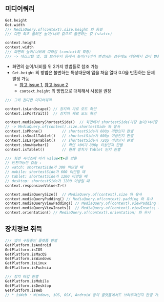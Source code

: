 ## 미디어쿼리

```dart
Get.height
Get.width
/// MediaQuery.of(context).size.height 와 동일
/// 다만 최초 불러온 높이/너비 값으로 불변하는 값 (static)

context.height
context.width
/// 화면의 높이/너비에 따라감 (context의 확장)
/// -> 데스크탑 앱, 웹 브라우저 등에서 높이/너비가 변경되는 경우에도 대응해서 값이 변함
```
- 화면의 높이/너비를 위 2가지 방법들로 참조 가능
- `Get.height` 의 방법은 불변하는 특성때문에 앱을 처음 열때 0.0을 반환하는 문제 발생 가능
  - [참고 issue 1](https://github.com/jonataslaw/getx/issues/2523), [참고 issue 2](https://github.com/jonataslaw/getx/issues/486#issuecomment-677892438)
  - `context.height` 의 방법으로 대체해서 사용을 권장

```dart
/// 그외 잡다한 미디어쿼리

context.isLandscape() // 장치의 가로 모드 확인
context.isPortrait()  // 장치의 세로 모드 확인

context.mediaQueryShortestSide()  // 화면에서 shortestSide(가장 높이/너비중 가장 작은 길이)를 반환
// -> MediaQuery.of(context).size.shortestSide 와 유사
context.isPhone()         // shortestSide가 600p 미만인지 판별
context.isSmallTablet()   // shortestSide가 600p 이상인지 판별
context.isLargeTablet()   // shortestSide가 720p 이상인지 판별
context.showNavbar()      // 화면 너비가 800p 이상인지 판별
context.isTablet()        // 현재 장치가 Tablet 인지 판별

/// 화면 사이즈에 따라 value<T>를 반환
// 반환가능한 값들 :
// watch: shortestSide가 300 미만일 때
// mobile: shortestSide가 600 미만일 때
// tablet: shortestSide가 1200 미만일 때
// desktop: shortestSide가 1200 이상일 때
context.responsiveValue<T>()

context.mediaQuerySize()  // MediaQuery.of(context).size 와 유사
context.mediaQueryPadding() // MediaQuery.of(context).padding 와 유사
context.mediaQueryViewPadding() // MediaQuery.of(context).viewPadding 와 유사
context.mediaQueryViewInsets()  // MediaQuery.of(context).viewInsets; 와 유사
context.orientation() // MediaQuery.of(context).orientation; 와 유사
```


## 장치정보 취득

```dart
/// 앱이 구동중인 플랫폼 판별
GetPlatform.isAndroid
GetPlatform.isIOS
GetPlatform.isMacOS
GetPlatform.isWindows
GetPlatform.isLinux
GetPlatform.isFuchsia

/// 장치 타입 판별
GetPlatform.isMobile
GetPlatform.isDesktop
GetPlatform.isWeb   
// * isWeb : Windows, iOS, OSX, Android 등의 플랫폼에서도 브라우저인지 판별 가능
```

